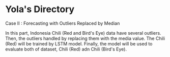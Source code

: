 # Yola's Directory

Case II : Forecasting with Outliers Replaced by Median

In this part, Indonesia Chili (Red and Bird's Eye) data have several outliers. Then, the outliers handled by replacing them with the media value. The Chili (Red) will be trained by LSTM model. Finally, the model will be used to evaluate both of dataset, Chili (Red) adn Chili (Bird's Eye).
